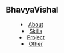  <html>
 <head>
 </head>
 <body>
 <header>
      <h2>BhavyaVishal</h2>
      <nav>
        <li><a href="#about">About</a></li>
        <li><a href="#skills">Skills</a></li>
        <li><a href="#projects">Project</a></li>
        <li><a href="#other">Other</a></li>
      </nav>
    </header>
    </body>
    </html>
